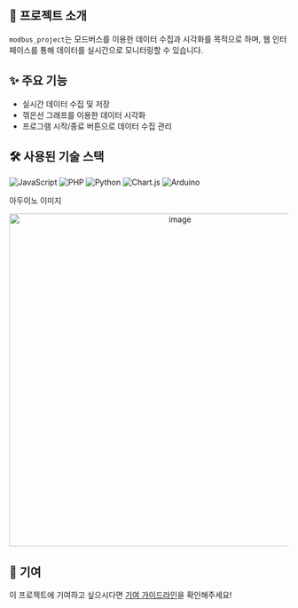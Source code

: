 ## 📑 프로젝트 소개
`modbus_project`는 모드버스를 이용한 데이터 수집과 시각화를 목적으로 하며, 웹 인터페이스를 통해 데이터를 실시간으로 모니터링할 수 있습니다.

## ✨ 주요 기능
- 실시간 데이터 수집 및 저장
- 꺾은선 그래프를 이용한 데이터 시각화
- 프로그램 시작/종료 버튼으로 데이터 수집 관리

## 🛠 사용된 기술 스택
![JavaScript](https://img.shields.io/badge/JavaScript-F7DF1E?logo=javascript&logoColor=black)
![PHP](https://img.shields.io/badge/PHP-777BB4?logo=php&logoColor=white)
![Python](https://img.shields.io/badge/Python-3776AB?logo=python&logoColor=white)
![Chart.js](https://img.shields.io/badge/Chart.js-FF6384?logo=chart-dot-js&logoColor=white)
![Arduino](https://img.shields.io/badge/Arduino-00979D?logo=arduino&logoColor=white)

아두이노 이미지
<p align="center">
  <img src="images/modbus.jpg" alt="image" width="600">
</p>

## 🤝 기여
이 프로젝트에 기여하고 싶으시다면 [기여 가이드라인](CONTRIBUTING.md)을 확인해주세요!